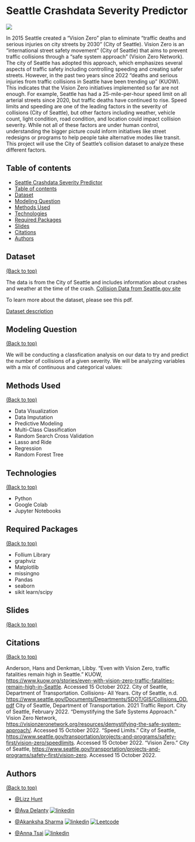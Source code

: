 # Seattle Crashdata Severity Predictor
![](https://www.accruent.com/static/65e3c5474f1c8667a38d19e94bb89c83/66fec/accruent_resources_case-studies_seattle-city-light_hero.jpg)

In 2015 Seattle created a “Vision Zero” plan to eliminate “traffic deaths and serious injuries on city streets by 2030” (City of Seattle). Vision Zero is an “international street safety movement”  (City of Seattle) that aims to prevent traffic collisions through a “safe system approach” (Vision Zero Network). The city of Seattle has adopted this approach, which emphasizes several aspects of traffic safety including controlling speeding and creating safer streets. However, in the past two years since 2022 “deaths and serious injuries from traffic collisions in Seattle have been trending up” (KUOW). This indicates that the Vision Zero initiatives implemented so far are not enough. For example, Seattle has had a 25-mile-per-hour speed limit on all arterial streets since 2020, but traffic deaths have continued to rise. Speed limits and speeding are one of the leading factors in the severity of collisions (City of Seattle), but other factors including weather, vehicle count, light condition, road condition, and location could impact collision severity. While not all of these factors are under human control, understanding the bigger picture could inform initiatives like street redesigns or programs to help people take alternative modes like transit. This project will use the City of Seattle’s collision dataset to analyze these different factors. 

## Table of contents
- [Seattle Crashdata Severity Predictor](#seattle-crashdata-severity-predictor)
- [Table of contents](#table-of-contents)
- [Dataset](#dataset)
- [Modeling Question](#modeling-question)
- [Methods Used](#methods-used)
- [Technologies](#technologies)
- [Required Packages](#required-packages)
- [Slides](#Slides)
- [Citations](#Citations)
- [Authors](#authors)



## Dataset
[(Back to top)](#table-of-contents)


The data is from the City of Seattle and includes information about crashes and weather at the time of the crash. 
[Collision Data from Seattle.gov site](https://data-seattlecitygis.opendata.arcgis.com/datasets/SeattleCityGIS::sdot-collisions-all-years/explore?location=47.641550%2C-122.345216%2C19.74&showTable=true)

To learn more about the dataset, please see this pdf.

[Dataset description](https://www.seattle.gov/Documents/Departments/SDOT/GIS/Collisions_OD.pdf)


## Modeling Question
[(Back to top)](#table-of-contents)

We will be conducting a classfication analysis on our data to try and predict the number of collisions of a given severity. We will be analyzing  variables with a mix of continuous and categorical values:


## Methods Used
[(Back to top)](#table-of-contents)

* Data Visualization    
* Data Imputation
* Predictive Modeling
* Multi-Class Classification
* Random Search Cross Validation
* Lasso and Ride
* Regression
* Random Forest Tree


## Technologies
[(Back to top)](#table-of-contents)

* Python
* Google Colab
* Jupyter Notebooks

## Required Packages
[(Back to top)](#table-of-contents)

* Follium Library
* graphviz
* Matplotlib
* missingno
* Pandas
* seaborn
* sikit learn/scipy

## Slides
[(Back to top)](#table-of-contents)

## Citations
[(Back to top)](#table-of-contents)

 Anderson, Hans and Denkman, Libby. “Even with Vision Zero, traffic fatalities remain high in Seattle.” KUOW, https://www.kuow.org/stories/even-with-vision-zero-traffic-fatalities-remain-high-in-Seattle. Accessed 15 October 2022.
City of Seattle, Department of Transportation. Collisions- All Years. City of Seattle, n.d. https://www.seattle.gov/Documents/Departments/SDOT/GIS/Collisions_OD.pdf 
City of Seattle, Department of Transportation. 2021 Traffic Report. City of Seattle, February 2022. 
“Demystifying the Safe Systems Approach.”  Vision Zero Network, https://visionzeronetwork.org/resources/demystifying-the-safe-system-approach/. Accessed 15 October 2022.
“Speed Limits.” City of Seattle, https://www.seattle.gov/transportation/projects-and-programs/safety-first/vision-zero/speedlimits. Accessed 15 October 2022. 
“Vision Zero.” City of Seattle, https://www.seattle.gov/transportation/projects-and-programs/safety-first/vision-zero. Accessed 15 October 2022. 

## Authors
[(Back to top)](#table-of-contents)

- [@Lizz Hunt](https://github.com/seattlelizzard)

- [@Ava Delanty](https://github.com/bobahyun)
    [![linkedin](https://img.shields.io/badge/linkedin-0A66C2?style=for-the-badge&logo=linkedin&logoColor=white)](https://www.linkedin.com/in/avadelanty)
- [@Akanksha Sharma](https://github.com/akankshasharmadid)
    [![linkedin](https://img.shields.io/badge/linkedin-0A66C2?style=for-the-badge&logo=linkedin&logoColor=white)](https://www.linkedin.com/in/akanksha-12831bb1)
    [![Leetcode](https://img.shields.io/badge/LeetCode-000000?style=for-the-badge&logo=LeetCode&logoColor=#d16c06)](https://www.leetcode.com/akanksha185/)

- [@Anna Tsai](https://github.com/atsai) [![linkedin](https://img.shields.io/badge/linkedin-0A66C2?style=for-the-badge&logo=linkedin&logoColor=white)](https://www.linkedin.com/in/actt23/)

